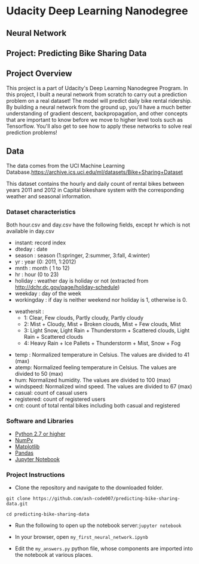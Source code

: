 # Udacity Deep Learning Nanodegree
## Neural Network
## Project: Predicting Bike Sharing Data

## Project Overview
This project is a part of Udacity's Deep Learning Nanodegree Program. In this project, I built a neural network from scratch to carry out a prediction problem on a real dataset! The model will predict daily bike rental ridership. By building a neural network from the ground up, you'll have a much better understanding of gradient descent, backpropagation, and other concepts that are important to know before we move to higher level tools such as Tensorflow. You'll also get to see how to apply these networks to solve real prediction problems!

## Data
The data comes from the UCI Machine Learning Database.https://archive.ics.uci.edu/ml/datasets/Bike+Sharing+Dataset

This dataset contains the hourly and daily count of rental bikes between years 2011 and 2012 in Capital bikeshare system with the corresponding weather and seasonal information.

### Dataset characteristics

Both hour.csv and day.csv have the following fields, except hr which is not available in day.csv

- instant: record index
- dteday : date
- season : season (1:springer, 2:summer, 3:fall, 4:winter)
- yr : year (0: 2011, 1:2012)
- mnth : month ( 1 to 12)
- hr : hour (0 to 23)
- holiday : weather day is holiday or not (extracted from http://dchr.dc.gov/page/holiday-schedule)
- weekday : day of the week
- workingday : if day is neither weekend nor holiday is 1, otherwise is 0.
* weathersit :
    * 1: Clear, Few clouds, Partly cloudy, Partly cloudy
    * 2: Mist + Cloudy, Mist + Broken clouds, Mist + Few clouds, Mist
    * 3: Light Snow, Light Rain + Thunderstorm + Scattered clouds, Light Rain + Scattered clouds
    * 4: Heavy Rain + Ice Pallets + Thunderstorm + Mist, Snow + Fog
- temp : Normalized temperature in Celsius. The values are divided to 41 (max)
- atemp: Normalized feeling temperature in Celsius. The values are divided to 50 (max)
- hum: Normalized humidity. The values are divided to 100 (max)
- windspeed: Normalized wind speed. The values are divided to 67 (max)
- casual: count of casual users
- registered: count of registered users
- cnt: count of total rental bikes including both casual and registered

### Software and Libraries
* [Python 2.7 or higher](https://www.python.org/downloads/)
* [NumPy](https://pypi.org/project/numpy/)
* [Matplotlib](https://pypi.org/project/matplotlib/)
* [Pandas](https://pypi.org/project/pandas/)
* [Jupyter Notebook](https://jupyter.org/install)

### Project Instructions

- Clone the repository and navigate to the downloaded folder.

 `git clone https://github.com/ash-code007/predicting-bike-sharing-data.git`

 `cd predicting-bike-sharing-data`
- Run the following to open up the notebook server:`jupyter notebook`

- In your browser, open `my_first_neural_network.ipynb`

- Edit the `my_answers.py` python file, whose components are imported into the notebook at various places.
